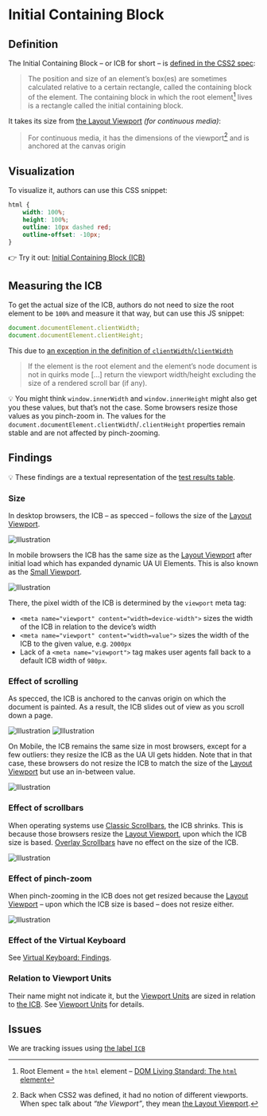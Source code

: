 # Initial Containing Block

## Definition

The Initial Containing Block – or ICB for short – is [defined in the CSS2 spec](https://drafts.csswg.org/css2/#containing-block-details):

> The position and size of an element’s box(es) are sometimes calculated relative to a certain rectangle, called the containing block of the element. The containing block in which the root element[^fn1] lives is a rectangle called the initial containing block. 
[^fn1]: Root Element = the `html` element – [DOM Living Standard: The `html` element](https://html.spec.whatwg.org/multipage/semantics.html#the-html-element)

It takes its size from [the Layout Viewport](./layout-viewport.md) _(for continuous media)_:

> For continuous media, it has the dimensions of the viewport[^fn2] and is anchored at the canvas origin

[^fn2]: Back when CSS2 was defined, it had no notion of different viewports. When spec talk about _“the Viewport”_, they mean [the Layout Viewport](./layout-viewport.md).

## Visualization

To visualize it, authors can use this CSS snippet:

```css
html {
	width: 100%;
	height: 100%;
	outline: 10px dashed red;
	outline-offset: -10px;
}
```

👉 Try it out: [Initial Containing Block (ICB)](https://interop-2022-viewport.netlify.app/individual/icb/)

## Measuring the ICB

To get the actual size of the ICB, authors do not need to size the root element to be `100%` and measure it that way, but can use this JS snippet:

```js
document.documentElement.clientWidth;
document.documentElement.clientHeight;
```

This due to [an exception in the definition of `clientWidth`/`clientWidth`](https://www.w3.org/TR/cssom-view-1/#dom-element-clientwidth)

> If the element is the root element and the element’s node document is not in quirks mode […] return the viewport width/height excluding the size of a rendered scroll bar (if any).

💡 You might think `window.innerWidth` and `window.innerHeight` might also get you these values, but that’s not the case. Some browsers resize those values as you pinch-zoom in. The values for the `document.documentElement.clientWidth`/`.clientHeight` properties remain stable and are not affected by pinch-zooming.

## Findings

💡 These findings are a textual representation of the [test results table](https://goo.gle/interop-2022-viewport-testresults).

### Size

In desktop browsers, the ICB – as specced – follows the size of the [Layout Viewport](./layout-viewport.md).

![Illustration](./illustrations/icb-desktop-content-short.png)

In mobile browsers the ICB has the same size as the [Layout Viewport](./layout-viewport.md) after initial load which has expanded dynamic UA UI Elements. This is also known as the [Small Viewport](./viewport-units.md).

![Illustration](./illustrations/icb-mobile--uaui-expanded.png)

There, the pixel width of the ICB is determined by the `viewport` meta tag:

- `<meta name="viewport" content="width=device-width">` sizes the width of the ICB in relation to the device’s width
- `<meta name="viewport" content="width=value">` sizes the width of the ICB to the given value, e.g. `2000px`
- Lack of a `<meta name="viewport">` tag makes user agents fall back to a default ICB width of `980px`.

### Effect of scrolling

As specced, the ICB is anchored to the canvas origin on which the document is painted. As a result, the ICB slides out of view as you scroll down a page. 

![Illustration](./illustrations/icb-desktop-content-long.png)
![Illustration](./illustrations/visual-viewport-desktop.png)

On Mobile, the ICB remains the same size in most browsers, except for a few outliers: they resize the ICB as the UA UI gets hidden. Note that in that case, these browsers do not resize the ICB to match the size of the [Layout Viewport](./layout-viewport.md) but use an in-between value.

![Illustration](./illustrations/icb-mobile--uaui-retracted.png)

### Effect of scrollbars

When operating systems use [Classic Scrollbars](./scrolling.md#classic-scrollbars), the ICB shrinks. This is because those browsers resize the [Layout Viewport](./layout-viewport.md), upon which the ICB size is based. [Overlay Scrollbars](./scrolling.md#overlay-scrollbars) have no effect on the size of the ICB.

![Illustration](./illustrations/icb-desktop-content-long--classic-scrollbar.png)

### Effect of pinch-zoom

When pinch-zooming in the ICB does not get resized because the [Layout Viewport](./layout-viewport.md) – upon which the ICB size is based – does not resize either.

![Illustration](./illustrations/visual-viewport-desktop--pinch-zoomed-in-1.png)

### Effect of the Virtual Keyboard

See [Virtual Keyboard: Findings](./virtual-keyboard.md#findings).

### Relation to Viewport Units

Their name might not indicate it, but the [Viewport Units](./viewport-units.md) are sized in relation to [the ICB](./icb.md). See [Viewport Units](./viewport-units.md) for details.

## Issues

We are tracking issues using [the label `ICB`](https://github.com/web-platform-tests/interop-2022-viewport/issues?q=is%3Aissue+label%3AICB)